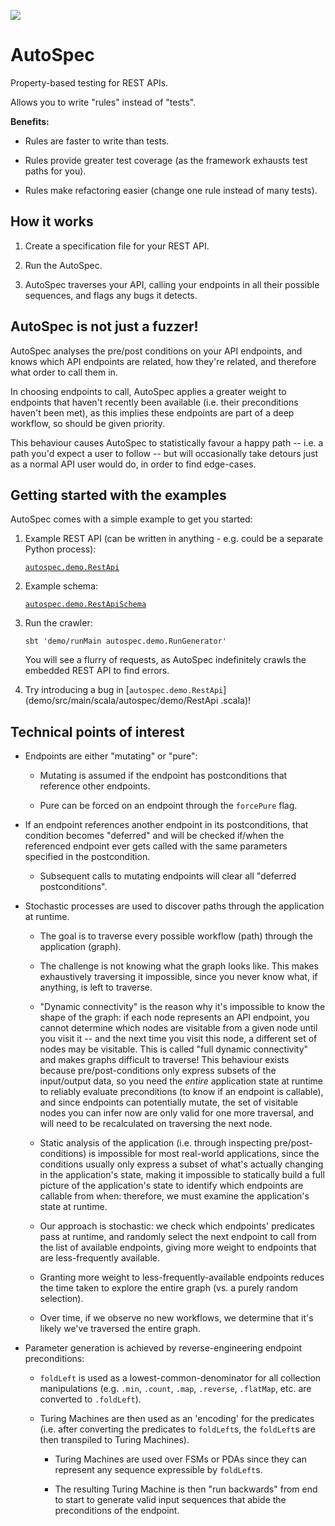 [![](https://github.com/autospec/autospec/workflows/Continuous%20Integration/badge.svg)](https://github.com/autospec/autospec/actions?query=workflow%3A%22Continuous+Integration%22)

# AutoSpec

Property-based testing for REST APIs.

Allows you to write "rules" instead of "tests".

**Benefits:**

-   Rules are faster to write than tests.

-   Rules provide greater test coverage (as the framework exhausts test paths for you).

-   Rules make refactoring easier (change one rule instead of many tests).

## How it works

1.  Create a specification file for your REST API.

2.  Run the AutoSpec.

3.  AutoSpec traverses your API, calling your endpoints in all their possible sequences, and flags
    any bugs it detects.

## AutoSpec is not just a fuzzer!

AutoSpec analyses the pre/post conditions on your API endpoints, and knows which API endpoints
are related, how they're related, and therefore what order to call them in.

In choosing endpoints to call, AutoSpec applies a greater weight to endpoints that haven't recently
been available (i.e. their preconditions haven't been met), as this implies these endpoints are
part of a deep workflow, so should be given priority.

This behaviour causes AutoSpec to statistically favour a happy path -- i.e. a path you'd expect a
user to follow -- but will occasionally take detours just as a normal API user would do, in order
to find edge-cases.

## Getting started with the examples

AutoSpec comes with a simple example to get you started:

1.  Example REST API (can be written in anything - e.g. could be a separate Python process):

    [`autospec.demo.RestApi`](demo/src/main/scala/autospec/demo/RestApi.scala)

2.  Example schema:

    [`autospec.demo.RestApiSchema`](demo/src/main/scala/autospec/demo/RestApiSchema.scala)

3.  Run the crawler:

    ```
    sbt 'demo/runMain autospec.demo.RunGenerator'
    ```

    You will see a flurry of requests, as AutoSpec indefinitely crawls the embedded REST API
    to find errors.

4.  Try introducing a bug in [`autospec.demo.RestApi`](demo/src/main/scala/autospec/demo/RestApi
.scala)!

## Technical points of interest

-   Endpoints are either "mutating" or "pure":

    -   Mutating is assumed if the endpoint has postconditions that reference other endpoints.

    -   Pure can be forced on an endpoint through the `forcePure` flag.

-   If an endpoint references another endpoint in its postconditions, that condition becomes
    "deferred" and will be checked if/when the referenced endpoint ever gets called with the same
    parameters specified in the postcondition.

    -   Subsequent calls to mutating endpoints will clear all "deferred postconditions".

-   Stochastic processes are used to discover paths through the application at runtime.

    -   The goal is to traverse every possible workflow (path) through the application (graph).

    -   The challenge is not knowing what the graph looks like. This makes exhaustively
        traversing it impossible, since you never know what, if anything, is left to traverse.

    -   "Dynamic connectivity" is the reason why it's impossible to know the shape of the graph:
        if each node represents an API endpoint, you cannot determine which nodes are visitable from
        a given node until you visit it -- and the next time you visit this node, a different set
        of nodes may be visitable. This is called "full dynamic connectivity" and makes graphs
        difficult to traverse! This behaviour exists because pre/post-conditions only express
        subsets of the input/output data, so you need the _entire_ application state at runtime to
        reliably evaluate preconditions (to know if an endpoint is callable), and since endpoints
        can potentially mutate, the set of visitable nodes you can infer now are only valid for
        one more traversal, and will need to be recalculated on traversing the next node.

    -   Static analysis of the application (i.e. through inspecting pre/post-conditions) is
        impossible for most real-world applications, since the conditions usually only express a
        subset of what's actually changing in the application's state, making it impossible
        to statically build a full picture of the application's state to identify which endpoints
        are callable from when: therefore, we must examine the application's state at runtime.

    -   Our approach is stochastic: we check which endpoints' predicates pass at runtime, and
        randomly select the next endpoint to call from the list of available endpoints, giving more
        weight to endpoints that are less-frequently available.

    -   Granting more weight to less-frequently-available endpoints reduces the time taken to
        explore the entire graph (vs. a purely random selection).

    -   Over time, if we observe no new workflows, we determine that it's likely we've traversed the
        entire graph.

-   Parameter generation is achieved by reverse-engineering endpoint preconditions:

    -   `foldLeft` is used as a lowest-common-denominator for all collection manipulations
         (e.g. `.min`, `.count`, `.map`, `.reverse`, `.flatMap`, etc. are converted to `.foldLeft`).

    -   Turing Machines are then used as an 'encoding' for the predicates (i.e. after converting the
        predicates to `foldLeft`s, the `foldLeft`s are then transpiled to Turing Machines).

        -   Turing Machines are used over FSMs or PDAs since they can represent any sequence
            expressible by `foldLeft`s.

        -   The resulting Turing Machine is then "run backwards" from end to start to generate
            valid input sequences that abide the preconditions of the endpoint.
